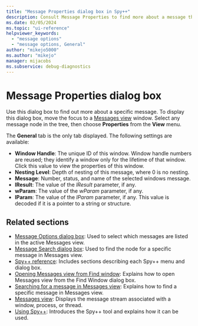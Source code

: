 ```yaml
---
title: "Message Properties dialog box in Spy++"
description: Consult Message Properties to find more about a message than is shown in Messages View.
ms.date: 02/05/2024
ms.topic: "ui-reference"
helpviewer_keywords:
  - "message options"
  - "message options, General"
author: "mikejo5000"
ms.author: "mikejo"
manager: mijacobs
ms.subservice: debug-diagnostics
---
```


# Message Properties dialog box

Use this dialog box to find out more about a specific message. To display this dialog box, move the focus to a [Messages view](messages-view.md) window. Select any message node in the tree, then choose **Properties** from the **View** menu.

The **General** tab is the only tab displayed. The following settings are available:

- **Window Handle**: The unique ID of this window. Window handle numbers are reused; they identify a window only for the lifetime of that window. Click this value to view the properties of this window.
- **Nesting Level**: Depth of nesting of this message, where 0 is no nesting.
- **Message**: Number, status, and name of the selected windows message.
- **lResult**: The value of the *lResult* parameter, if any.
- **wParam**: The value of the *wParam* parameter, if any.
- **lParam**: The value of the *lParam* parameter, if any. This value is decoded if it is a pointer to a string or structure.

## Related sections

- [Message Options dialog box](message-options-dialog-box.md): Used to select which messages are listed in the active Messages view.
- [Message Search dialog box](search-tools-for-spy-increment-views.md#message-search): Used to find the node for a specific message in Messages view.
- [Spy++ reference](spy-increment-reference.md): Includes sections describing each Spy++ menu and dialog box.
- [Opening Messages view from Find window](how-to-use-messages-view.md#open-messages-view-from-find-window): Explains how to open Messages view from the Find Window dialog box.
- [Searching for a message in Messages view](how-to-use-messages-view.md#search-for-a-message-in-messages-view): Explains how to find a specific message in Messages view.
- [Messages view](messages-view.md): Displays the message stream associated with a window, process, or thread.
- [Using Spy++](using-spy-increment.md): Introduces the Spy++ tool and explains how it can be used.